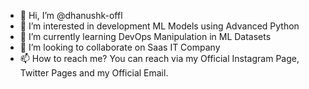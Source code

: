 - 👋 Hi, I’m @dhanushk-offl
- 👀 I’m interested in development ML Models using Advanced Python
- 🌱 I’m currently learning DevOps Manipulation in ML Datasets
- 💞️ I’m looking to collaborate on Saas IT Company
- 📫 How to reach me? You can reach via my Official Instagram Page, Twitter Pages and my Official Email.

<!---
dhanushk-offl/dhanushk-offl is a ✨ special ✨ repository because its `README.md` (this file) appears on your GitHub profile.
You can click the Preview link to take a look at your changes.
--->
